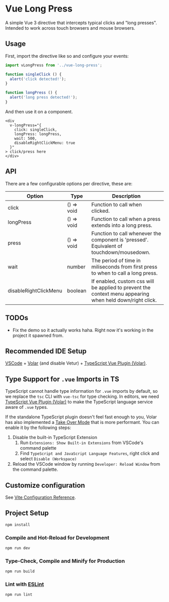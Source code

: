 # Vue Long Press

A simple Vue 3 directive that intercepts typical clicks and "long presses". Intended to work across touch browsers and mouse browsers.

## Usage

First, import the directive like so and configure your events:

```ts
import vLongPress from '../vue-long-press';

function singleClick () {
  alert('click detected!');
}

function longPress () {
  alert('long press detected!');
}
```

And then use it on a component.

```vue
<div
  v-longPress="{
    click: singleClick,
    longPress: longPress,
    wait: 500,
    disableRightClickMenu: true
  }"
> click/press here
</div>
```

## API

There are a few configurable options per directive, these are:

| Option                       | Type        | Description                                                                                                 |
|------------------------------|-------------| ------------------------------------------------------------------------------------------------------------|
| click                        | () => void  | Function to call when clicked.                                                                              |
| longPress                    | () => void  | Function to call when a press extends into a long press.                                                    |
| press                        | () => void  | Function to call whenever the component is 'pressed'. Equivalent of touchdown/mousedown.                    |
| wait                         | number      | The period of time in miliseconds from first press to when to call a long press.                            |
| disableRightClickMenu        | boolean     | If enabled, custom css will be applied to prevent the context menu appearing when held down/right click.    |

## TODOs

- Fix the demo so it actually works haha. Right now it's working in the project it spawned from.

## Recommended IDE Setup

[VSCode](https://code.visualstudio.com/) + [Volar](https://marketplace.visualstudio.com/items?itemName=Vue.volar) (and disable Vetur) + [TypeScript Vue Plugin (Volar)](https://marketplace.visualstudio.com/items?itemName=Vue.vscode-typescript-vue-plugin).

## Type Support for `.vue` Imports in TS

TypeScript cannot handle type information for `.vue` imports by default, so we replace the `tsc` CLI with `vue-tsc` for type checking. In editors, we need [TypeScript Vue Plugin (Volar)](https://marketplace.visualstudio.com/items?itemName=Vue.vscode-typescript-vue-plugin) to make the TypeScript language service aware of `.vue` types.

If the standalone TypeScript plugin doesn't feel fast enough to you, Volar has also implemented a [Take Over Mode](https://github.com/johnsoncodehk/volar/discussions/471#discussioncomment-1361669) that is more performant. You can enable it by the following steps:

1. Disable the built-in TypeScript Extension
    1) Run `Extensions: Show Built-in Extensions` from VSCode's command palette
    2) Find `TypeScript and JavaScript Language Features`, right click and select `Disable (Workspace)`
2. Reload the VSCode window by running `Developer: Reload Window` from the command palette.

## Customize configuration

See [Vite Configuration Reference](https://vitejs.dev/config/).

## Project Setup

```sh
npm install
```

### Compile and Hot-Reload for Development

```sh
npm run dev
```

### Type-Check, Compile and Minify for Production

```sh
npm run build
```

### Lint with [ESLint](https://eslint.org/)

```sh
npm run lint
```
